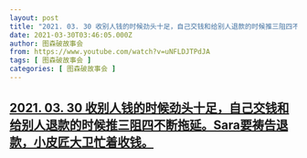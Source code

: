 ```yaml
---
layout: post
title: "2021. 03. 30 收别人钱的时候劲头十足，自己交钱和给别人退款的时候推三阻四不断拖延。Sara要祷告退款，小皮匠大卫忙着收钱。"
date: 2021-03-30T03:46:05.000Z
author: 图森破故事会
from: https://www.youtube.com/watch?v=uNFLDJTPdJA
tags: [ 图森破故事会 ]
categories: [ 图森破故事会 ]
---
```

<!--1617075965000-->
[2021. 03. 30 收别人钱的时候劲头十足，自己交钱和给别人退款的时候推三阻四不断拖延。Sara要祷告退款，小皮匠大卫忙着收钱。](https://www.youtube.com/watch?v=uNFLDJTPdJA)
------

<div>

</div>
